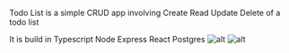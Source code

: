 Todo List is a simple CRUD app involving
Create 
Read
Update
Delete
of a todo list

It is build in 
Typescript
Node
Express
React
Postgres
![alt](https://i.imgur.com/SkfGR1O.png)
![alt](https://i.imgur.com/frNwM38.png)
